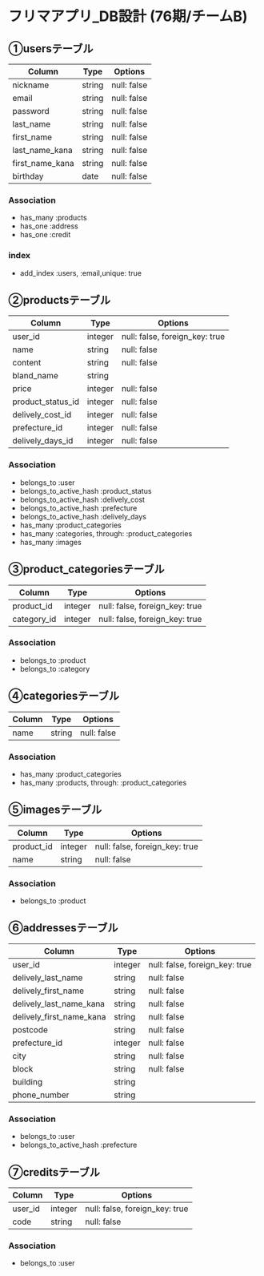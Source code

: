 # フリマアプリ_DB設計 (76期/チームB) 


## ①usersテーブル
|Column|Type|Options|
|------|----|-------|
|nickname|string|null: false|
|email|string|null: false|
|password|string|null: false|
|last_name|string|null: false|
|first_name|string|null: false|
|last_name_kana|string|null: false|
|first_name_kana|string|null: false|
|birthday|date|null: false|

### Association
- has_many :products
- has_one :address
- has_one :credit

### index
- add_index :users, :email,unique: true

## ②productsテーブル
|Column|Type|Options|
|------|----|-------|
|user_id|integer|null: false, foreign_key: true|
|name|string|null: false|
|content|string|null: false|
|bland_name|string||
|price|integer|null: false|
|product_status_id|integer|null: false|
|delively_cost_id|integer|null: false|
|prefecture_id|integer|null: false|
|delively_days_id|integer|null: false|

### Association
- belongs_to :user
- belongs_to_active_hash :product_status
- belongs_to_active_hash :delively_cost
- belongs_to_active_hash :prefecture
- belongs_to_active_hash :delively_days
- has_many :product_categories
- has_many :categories, through: :product_categories
- has_many :images

## ③product_categoriesテーブル
|Column|Type|Options|
|------|----|-------|
|product_id|integer|null: false, foreign_key: true|
|category_id|integer|null: false, foreign_key: true|

### Association
- belongs_to :product
- belongs_to :category

## ④categoriesテーブル
|Column|Type|Options|
|------|----|-------|
|name|string|null: false|

### Association
- has_many :product_categories
- has_many :products, through: :product_categories

## ⑤imagesテーブル
|Column|Type|Options|
|------|----|-------|
|product_id|integer|null: false, foreign_key: true|
|name|string|null: false|

### Association
- belongs_to :product

## ⑥addressesテーブル
|Column|Type|Options|
|------|----|-------|
|user_id|integer|null: false, foreign_key: true|
|delively_last_name|string|null: false|
|delively_first_name|string|null: false|
|delively_last_name_kana|string|null: false|
|delively_first_name_kana|string|null: false|
|postcode|string|null: false|
|prefecture_id|integer|null: false|
|city|string|null: false|
|block|string|null: false|
|building|string||
|phone_number|string||

### Association
- belongs_to :user
- belongs_to_active_hash :prefecture

## ⑦creditsテーブル
|Column|Type|Options|
|------|----|-------|
|user_id|integer|null: false, foreign_key: true|
|code|string|null: false|

### Association
- belongs_to :user

